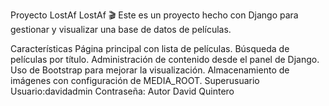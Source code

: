 Proyecto LostAf
LostAf 🎬
Este es un proyecto hecho con Django para gestionar y visualizar una base de datos de películas.

Características
Página principal con lista de películas.
Búsqueda de películas por título.
Administración de contenido desde el panel de Django.
Uso de Bootstrap para mejorar la visualización.
Almacenamiento de imágenes con configuración de MEDIA_ROOT.
Superusuario
Usuario:davidadmin
Contraseña: 
Autor
David Quintero
